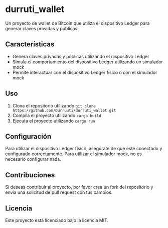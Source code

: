 # durruti_wallet

Un proyecto de wallet de Bitcoin que utiliza el dispositivo Ledger para generar claves privadas y públicas.

## Características

* Genera claves privadas y públicas utilizando el dispositivo Ledger
* Simula el comportamiento del dispositivo Ledger utilizando un simulador mock
* Permite interactuar con el dispositivo Ledger físico o con el simulador mock

## Uso

1. Clona el repositorio utilizando `git clone https://github.com/Durruuti/durruti_wallet.git`
2. Compila el proyecto utilizando `cargo build`
3. Ejecuta el proyecto utilizando `cargo run`

## Configuración

Para utilizar el dispositivo Ledger físico, asegúrate de que esté conectado y configurado correctamente. Para utilizar el simulador mock, no es necesario configurar nada.

## Contribuciones

Si deseas contribuir al proyecto, por favor crea un fork del repositorio y envía una solicitud de pull request con tus cambios.

## Licencia

Este proyecto está licenciado bajo la licencia MIT.
